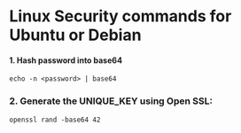 # Linux Security commands for Ubuntu or Debian

#### 1. Hash password into base64
```
echo -n <password> | base64
```

### 2. Generate the UNIQUE_KEY using Open SSL:
```
openssl rand -base64 42
```
